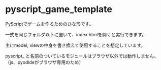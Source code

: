 # pyscript_game_template
PyScriptでゲームを作るためのひな形です。

一式を同じフォルダ以下に置いて、index.htmlを開くと実行できます。

主にmodel, viewの中身を書き換えて使用することを想定しています。

pyscript_ と名前のついているモジュールはブラウザ以外では動作しません。  
（js、pyodideがブラウザ専用のため）
